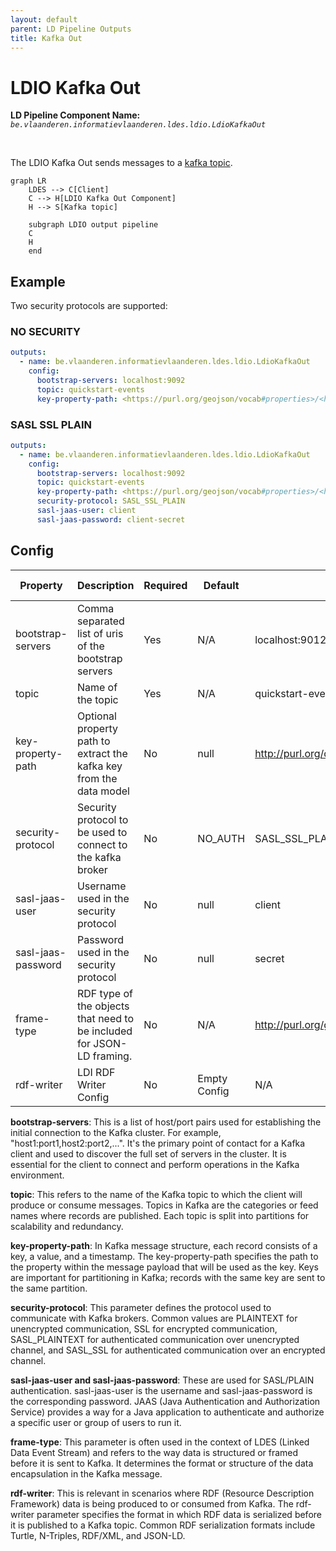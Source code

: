 ```yaml
---
layout: default
parent: LD Pipeline Outputs
title: Kafka Out
---
```


# LDIO Kafka Out

<b>LD Pipeline Component Name:</b> <i>```be.vlaanderen.informatievlaanderen.ldes.ldio.LdioKafkaOut```</i>

<br>

The LDIO Kafka Out sends messages to a [kafka topic](https://kafka.apache.org).


```mermaid
graph LR
    LDES --> C[Client]
    C --> H[LDIO Kafka Out Component]
    H --> S[Kafka topic]

    subgraph LDIO output pipeline
    C
    H
    end
```

## Example

Two security protocols are supported:

### NO SECURITY

```yaml
outputs:
  - name: be.vlaanderen.informatievlaanderen.ldes.ldio.LdioKafkaOut
    config:
      bootstrap-servers: localhost:9092
      topic: quickstart-events
      key-property-path: <https://purl.org/geojson/vocab#properties>/<http://purl.org/dc/terms/title>
```

### SASL SSL PLAIN

```yaml
outputs:
  - name: be.vlaanderen.informatievlaanderen.ldes.ldio.LdioKafkaOut
    config:
      bootstrap-servers: localhost:9092
      topic: quickstart-events
      key-property-path: <https://purl.org/geojson/vocab#properties>/<http://purl.org/dc/terms/title>
      security-protocol: SASL_SSL_PLAIN
      sasl-jaas-user: client
      sasl-jaas-password: client-secret
```


## Config

| Property           | Description                                                           | Required | Default      | Example                                   | Supported values                                                                     |
| ------------------ | --------------------------------------------------------------------- | -------- | ------------ | ----------------------------------------- | ------------------------------------------------------------------------------------ |
| bootstrap-servers  | Comma separated list of uris of the bootstrap servers                 | Yes      | N/A          | localhost:9012                            | url                                                                                  |
| topic              | Name of the topic                                                     | Yes      | N/A          | quickstart-events                         | String                                                                               |
| key-property-path  | Optional property path to extract the kafka key from the data model   | No       | null         | <http://purl.org/dc/terms/title>          | [ARQ property path](https://jena.apache.org/documentation/query/property_paths.html) |
| security-protocol  | Security protocol to be used to connect to the kafka broker           | No       | NO_AUTH      | SASL_SSL_PLAIN                            | SASL_SSL_PLAIN or NO_AUTH                                                            |
| sasl-jaas-user     | Username used in the security protocol                                | No       | null         | client                                    | String                                                                               |
| sasl-jaas-password | Password used in the security protocol                                | No       | null         | secret                                    | String                                                                               |
| frame-type         | RDF type of the objects that need to be included for JSON-LD framing. | No       | N/A          | http://purl.org/goodrelations/v1#Offering | Any RDF type                                                                         |
| rdf-writer         | LDI RDF Writer Config                                                 | No       | Empty Config | N/A                                       | [LDI RDF Writer Config](../ldio-core/ldio-rdf-writer)                                |



<b>bootstrap-servers</b>: This is a list of host/port pairs used for establishing the initial connection to the Kafka cluster. For example, "host1:port1,host2:port2,...". It's the primary point of contact for a Kafka client and used to discover the full set of servers in the cluster. It is essential for the client to connect and perform operations in the Kafka environment.

<b>topic</b>: This refers to the name of the Kafka topic to which the client will produce or consume messages. Topics in Kafka are the categories or feed names where records are published. Each topic is split into partitions for scalability and redundancy.

<b>key-property-path</b>: In Kafka message structure, each record consists of a key, a value, and a timestamp. The key-property-path specifies the path to the property within the message payload that will be used as the key. Keys are important for partitioning in Kafka; records with the same key are sent to the same partition.

<b>security-protocol</b>: This parameter defines the protocol used to communicate with Kafka brokers. Common values are PLAINTEXT for unencrypted communication, SSL for encrypted communication, SASL_PLAINTEXT for authenticated communication over unencrypted channel, and SASL_SSL for authenticated communication over an encrypted channel.

<b>sasl-jaas-user and sasl-jaas-password</b>: These are used for SASL/PLAIN authentication. sasl-jaas-user is the username and sasl-jaas-password is the corresponding password. JAAS (Java Authentication and Authorization Service) provides a way for a Java application to authenticate and authorize a specific user or group of users to run it.

<b>frame-type</b>: This parameter is often used in the context of LDES (Linked Data Event Stream) and refers to the way data is structured or framed before it is sent to Kafka. It determines the format or structure of the data encapsulation in the Kafka message.

<b>rdf-writer</b>: This is relevant in scenarios where RDF (Resource Description Framework) data is being produced to or consumed from Kafka. The rdf-writer parameter specifies the format in which RDF data is serialized before it is published to a Kafka topic. Common RDF serialization formats include Turtle, N-Triples, RDF/XML, and JSON-LD.